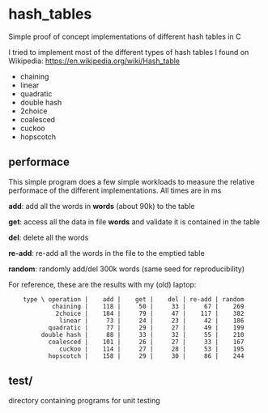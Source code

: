 # hash_tables
Simple proof of concept implementations of different hash tables in C

I tried to implement most of the different types of hash tables I found on
Wikipedia: https://en.wikipedia.org/wiki/Hash_table

- chaining
- linear
- quadratic
- double hash
- 2choice
- coalesced
- cuckoo
- hopscotch


## performace
This simple program does a few simple workloads to measure the relative 
performace of the different implementations. All times are in ms

**add**: add all the words in **words** (about 90k) to the table

**get**: access all the data in file **words** and validate it is contained
in the table

**del**: delete all the words

**re-add**: re-add all the words in the file to the emptied table

**random**: randomly add/del 300k words (same seed for reproducibility)

For reference, these are the results with my (old) laptop:

```
    type \ operation |    add |    get |    del | re-add | random
            chaining |    118 |     50 |     33 |     67 |    269
             2choice |    184 |     79 |     47 |    117 |    382
              linear |     73 |     24 |     23 |     42 |    186
           quadratic |     77 |     29 |     27 |     49 |    199
         double hash |     88 |     33 |     32 |     55 |    210
           coalesced |    101 |     26 |     27 |     33 |    167
              cuckoo |    114 |     27 |     28 |     53 |    195
           hopscotch |    158 |     29 |     30 |     86 |    244
```
## test/

directory containing programs for unit testing
